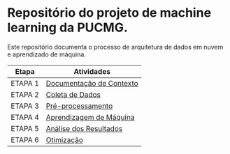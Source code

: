 # Repositório do projeto de machine learning da PUCMG.

Este repositório documenta o processo de arquitetura de dados em nuvem e aprendizado de máquina.

| Etapa         | Atividades |
|  :----:   | ----------- |
| ETAPA 1        |[Documentação de Contexto](projeto/inicio_do_projeto.md) |
| ETAPA 2        |[Coleta de Dados](projeto/coleta_dados.md) |
| ETAPA 3        |[Pré-processamento](projeto/pre_processamento.md) |
| ETAPA 4        |[Aprendizagem de Máquina]()|
| ETAPA 5        |[Análise dos Resultados]() |
| ETAPA 6        |[Otimização]() |
